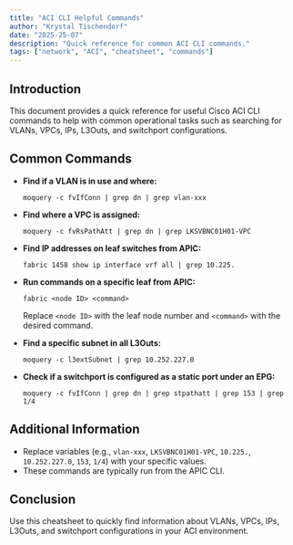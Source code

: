 ```yaml
---
title: "ACI CLI Helpful Commands"
author: "Krystal Tischendorf"
date: "2025-25-07"
description: "Quick reference for common ACI CLI commands."
tags: ["network", "ACI", "cheatsheet", "commands"]
---
```


## Introduction

This document provides a quick reference for useful Cisco ACI CLI commands to help with common operational tasks such as searching for VLANs, VPCs, IPs, L3Outs, and switchport configurations.

## Common Commands

- **Find if a VLAN is in use and where:**
    ```
    moquery -c fvIfConn | grep dn | grep vlan-xxx
    ```

- **Find where a VPC is assigned:**
    ```
    moquery -c fvRsPathAtt | grep dn | grep LKSVBNC01H01-VPC
    ```

- **Find IP addresses on leaf switches from APIC:**
    ```
    fabric 1458 show ip interface vrf all | grep 10.225.
    ```

- **Run commands on a specific leaf from APIC:**
    ```
    fabric <node ID> <command>
    ```
    Replace `<node ID>` with the leaf node number and `<command>` with the desired command.

- **Find a specific subnet in all L3Outs:**
    ```
    moquery -c l3extSubnet | grep 10.252.227.0
    ```

- **Check if a switchport is configured as a static port under an EPG:**
    ```
    moquery -c fvIfConn | grep dn | grep stpathatt | grep 153 | grep 1/4
    ```

## Additional Information

- Replace variables (e.g., `vlan-xxx`, `LKSVBNC01H01-VPC`, `10.225.`, `10.252.227.0`, `153`, `1/4`) with your specific values.
- These commands are typically run from the APIC CLI.

## Conclusion

Use this cheatsheet to quickly find information about VLANs, VPCs, IPs, L3Outs, and switchport configurations in your ACI environment.